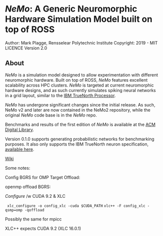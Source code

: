 
# *NeMo*: A Generic Neuromorphic Hardware Simulation Model built on top of ROSS
Author: Mark Plagge, Rensselear Polytechnic Institute
Copyright: 2019 - MIT LICENCE
Version 2.0
## About ##


*NeMo* is a simulation model designed to allow experimentation with different neuromorphic hardware. Built on top of ROSS, *NeMo* features excellent scalability across HPC clusters. *NeMo* is targeted at current neuromorphic hardware designs, and as such currently simulates spiking neural networks in a grid layout, similar to the [IBM TrueNorth Processor](http://science.sciencemag.org/content/345/6197/668.short). 

*NeMo* has undergone significant changes since the initial release. As such, NeMo v2 and later are now contained in the NeMo2 repository, while the original *NeMo* code base is in the *NeMo* repo. 

Benchmarks and results of the first edition of *NeMo* is available at the [ACM Digital Library](http://doi.acm.org/10.1145/2901378.2901392). 


Version 0.1.0 supports generating probabilistic networks for benchmarking purposes. It also only supports the IBM TrueNorth neuron specification, [available here](http://ieeexplore.ieee.org/xpls/abs_all.jsp?arnumber=6707077&tag=1).

[Wiki](https://github.com/markplagge/NeMo/wiki)



Some notes:


Config BGRS for OMP Target Offload:

openmp offload BGRS:
  
  *Configure* /w CUDA 9.2 & XLC
  
 ` xlc_configure -o config_xlc -cuda $CUDA_PATH` 
  `xlc++ -F config_xlc -qsmp=omp -qoffload`
  
  Possibly the same for mpicc
  
  XLC++ expects CUDA 9.2 (XLC 16.0.1)
  
